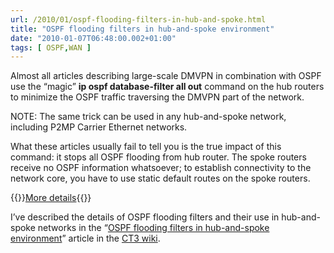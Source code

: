 ```yaml
---
url: /2010/01/ospf-flooding-filters-in-hub-and-spoke.html
title: "OSPF flooding filters in hub-and-spoke environment"
date: "2010-01-07T06:48:00.002+01:00"
tags: [ OSPF,WAN ]
---
```

Almost all articles describing large-scale DMVPN in combination with OSPF use the “magic” **ip ospf database-filter all out** command on the hub routers to minimize the OSPF traffic traversing the DMVPN part of the network.

NOTE: The same trick can be used in any hub-and-spoke network, including P2MP Carrier Ethernet networks.

What these articles usually fail to tell you is the true impact of this command: it stops all OSPF flooding from hub router. The spoke routers receive no OSPF information whatsoever; to establish connectivity to the network core, you have to use static default routes on the spoke routers.

{{<jump>}}[More details](https://www.ipspace.net/kb/OSPF/OSPF_Flood_Reduction_Hub_Spoke.html){{</jump>}}

I’ve described the details of OSPF flooding filters and their use in hub-and-spoke networks in the “[OSPF flooding filters in hub-and-spoke environment](http://wiki.nil.com/OSPF_flooding_filters_in_hub-and-spoke_environment)” article in the [CT3 wiki](http://wiki.nil.com/).
